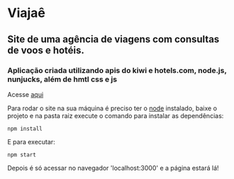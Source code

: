 # Viajaê
## Site de uma agência de viagens com consultas de voos e hotéis. 
### Aplicação criada utilizando apis do kiwi e hotels.com, node.js, nunjucks, além de hmtl css e js
Acesse [aqui](https://viajae.herokuapp.com/)

Para rodar o site na sua máquina é preciso ter o [node](https://nodejs.org/pt-br/download/) instalado, baixe o projeto e na pasta raiz execute o comando para instalar as dependências:

```
npm install
```

E para executar:

```
npm start
```

Depois é só acessar no navegador 'localhost:3000' e a página estará lá!
